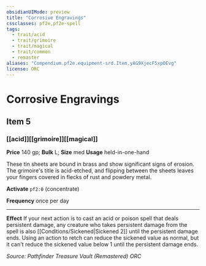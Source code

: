 ```yaml
---
obsidianUIMode: preview
title: "Corrosive Engravings"
cssclasses: pf2e,pf2e-spell
tags:
  - trait/acid
  - trait/grimoire
  - trait/magical
  - trait/common
  - remaster
aliases: "Compendium.pf2e.equipment-srd.Item.yAG9XjecF5xpOEvg"
license: ORC
---
```

# Corrosive Engravings
## Item 5
### [[acid]][[grimoire]][[magical]]


**Price** 140 gp; 
**Bulk** L; **Size** med
**Usage** held-in-one-hand

These tin sheets are bound in brass and show significant signs of erosion. The grimoire's title is acid-etched, and flipping between the sheets leaves your fingers covered in flecks of rust and powdery metal.

**Activate** `pf2:0` (concentrate)

**Frequency** once per day

* * *

**Effect** If your next action is to cast an acid or poison spell that deals persistent damage, any creature who takes persistent damage from the spell is also [[Conditions/Sickened|Sickened 2]] until the persistent damage ends. Using an action to retch can reduce the sickened value as normal, but it can't reduce the sickened value below 1 until the persistent damage ends.

*Source: Pathfinder Treasure Vault (Remastered)*
*ORC*